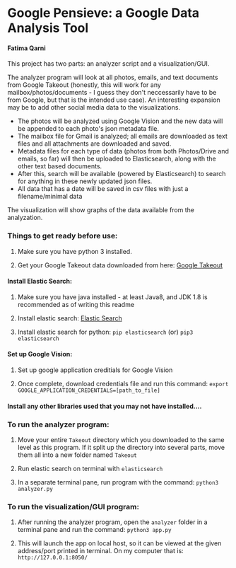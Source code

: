 # Google Pensieve: a Google Data Analysis Tool
#### Fatima Qarni

This project has two parts: an analyzer script and a visualization/GUI.

The analyzer program will look at all photos, emails, and text documents from Google Takeout (honestly, this will work for any mailbox/photos/documents - I guess they don't neccessarily have to be from Google, but that is the intended use case). An interesting expansion may be to add other social media data to the visualizations.

- The photos will be analyzed using Google Vision and the new data will be appended to each photo's json metadata file.
- The mailbox file for Gmail is analyzed; all emails are downloaded as text files and all attachments are downloaded and saved.
- Metadata files for each type of data (photos from both Photos/Drive and emails, so far) will then be uploaded to Elasticsearch, along with the other text based documents. 
- After this, search will be available (powered by Elasticsearch) to search for anything in these newly updated json files.
- All data that has a date will be saved in csv files with just a filename/minimal data

The visualization will show graphs of the data available from the analyzation.

### Things to get ready before use:

1. Make sure you have python 3 installed.

1. Get your Google Takeout data downloaded from here: [Google Takeout](https://takeout.google.com/settings/takeout)

#### Install Elastic Search:

1. Make sure you have java installed - at least Java8, and JDK 1.8 is
   recommended as of writing this readme

1. Install elastic search: [Elastic Search](https://www.elastic.co/guide/en/elasticsearch/reference/current/getting-started-install.html)

1. Install elastic search for python:
`pip elasticsearch` (or) `pip3 elasticsearch`

#### Set up Google Vision:

1. Set up google application creditials for Google Vision

1. Once complete, download credentials file and run this command:
`export GOOGLE_APPLICATION_CREDENTIALS=[path_to_file]`

#### Install any other libraries used that you may not have installed....

### To run the analyzer program:

1. Move your entire `Takeout` directory which you downloaded to the same level
   as this program. If it split up the directory into several parts, move them
   all into a new folder named `Takeout`

1. Run elastic search on terminal with `elasticsearch`

1. In a separate terminal pane, run program with the command:
`python3 analyzer.py`


### To run the visualization/GUI program:

1. After running the analyzer program, open the `analyzer` folder in a terminal pane and run the command: `python3 app.py`

1. This will launch the app on local host, so it can be viewed at the given address/port printed in terminal. On my computer that is: `http://127.0.0.1:8050/`

